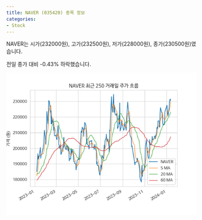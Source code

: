 ```yaml
---
title: NAVER (035420) 종목 정보
categories:
- Stock
---
```


NAVER는 시가(232000원), 고가(232500원), 저가(228000원), 종가(230500원)였습니다.

전일 종가 대비 -0.43% 하락했습니다.

<!-- more -->

![035420](/assets/stock_images/035420.png)